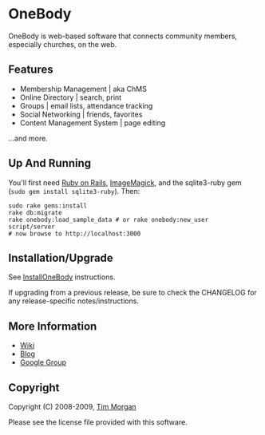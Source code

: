 OneBody
=======

OneBody is web-based software that connects community members, especially churches, on the web.

Features
--------

* Membership Management | aka ChMS
* Online Directory | search, print
* Groups | email lists, attendance tracking
* Social Networking | friends, favorites
* Content Management System | page editing

...and more.

Up And Running
--------------

You'll first need [Ruby on Rails](http://rubyonrails.org/download),
[ImageMagick](http://www.imagemagick.org/script/index.php),
and the sqlite3-ruby gem (`sudo gem install sqlite3-ruby`). Then:

    sudo rake gems:install
    rake db:migrate
    rake onebody:load_sample_data # or rake onebody:new_user
    script/server
    # now browse to http://localhost:3000

Installation/Upgrade
--------------------

See [InstallOneBody](http://wiki.github.com/seven1m/onebody/installonebody) instructions.

If upgrading from a previous release, be sure to check the CHANGELOG for any release-specific notes/instructions.

More Information
----------------

* [Wiki](http://wiki.github.com/seven1m/onebody)
* [Blog](http://onebodyapp.wordpress.com)
* [Google Group](http://groups.google.com/group/onebodyapp)

Copyright
---------

Copyright (C) 2008-2009, [Tim Morgan](http://timmorgan.org)

Please see the license file provided with this software.